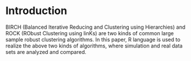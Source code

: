 # Introduction
BIRCH (Balanced Iterative Reducing and Clustering using Hierarchies) and ROCK (RObust Clustering using linKs) are two kinds of common large sample robust clustering algorithms. In this paper, R language is used to realize the above two kinds of algorithms, where simulation and real data sets are analyzed and compared.
